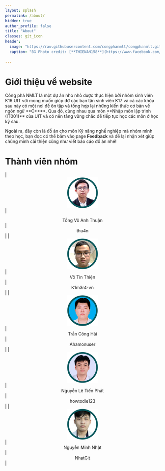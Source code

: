 ```yaml
---
layout: splash
permalink: /about/
hidden: true
author_profile: false
title: "About"
classes: git_icon
header:
  image: "https://raw.githubusercontent.com/congphanmlt/congphanmlt.github.io/main/images/realaboutBanner2.png"
  caption: "BG Photo credit: [**THIENAN158**](https://www.facebook.com/thienan158)"
  
---
```

<style>
.center {
  display: block;
  margin-left: auto;
  margin-right: auto;
  height: auto;
  width: 100px;
  object-fit: scale-down;
}

@media only screen and (max-width: 768px) {
}
</style>
<style type="text/css">
.tg .tg-nrix{text-align:center;vertical-align:middle}
.tg .tg-0lax{text-align:left;vertical-align:top}
</style>
<h1>Giới thiệu về website</h1>
Công phá NMLT là một dự án nho nhỏ được thực hiện bởi nhóm sinh viên K16 UIT với mong muốn giúp đỡ các bạn tân sinh viên K17 và cả các khóa sau này có một nơi để ôn tập và tổng hợp lại những kiến thức cơ bản về ngôn ngữ **C++**. Qua đó, cùng nhau qua môn **Nhập môn lập trình (IT001)** của UIT và có nền tảng vững chắc để tiếp tục học các môn ở học kỳ sau.

Ngoài ra, đây còn là đồ án cho môn Kỹ năng nghề nghiệp mà nhóm mình theo học, bạn đọc có thể bấm vào page **Feedback** và để lại nhận xét giúp chúng mình cải thiện cũng như viết báo cáo đồ án nhé!

<h1>Thành viên nhóm</h1>


|<img src ="/images/thuan1.png" class="center">|<center>Tống Võ Anh Thuận </center> |<center><a href="https://github.com/thu4n" style="text-decoration:none" class="gitName"><i class="fab fa-github fa-lg"></i> thu4n</a></center>|
|<img src ="/images/thien1.png" class="center">|<center>Võ Tín Thiện</center>|<center><a href="https://github.com/K1m3r4-vn" style="text-decoration:none" class="gitName"><i class="fab fa-github fa-lg"></i> K1m3r4-vn</a></center>| 
|<img src ="/images/hai1.png" class="center">|<center>Trần Công Hải</center>|<center><a href="https://github.com/Ahamonuser" style="text-decoration:none" class="gitName"><i class="fab fa-github fa-lg"></i> Ahamonuser</a></center>|
|<img src ="/images/phat1.png" class="center">|<center>Nguyễn Lê Tiến Phát</center>|<center><a href="https://github.com/howtodie123" style="text-decoration:none" class="gitName"><i class="fab fa-github fa-lg"></i> howtodie123</a></center>|
|<img src ="/images/nhat1.png" class="center">|<center>Nguyễn Minh Nhật</center>|<center><a href="https://github.com/NhatGit" style="text-decoration:none" class="gitName"><i class="fab fa-github fa-lg"></i> NhatGit</a></center>|





